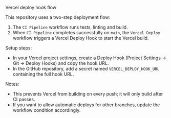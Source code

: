 Vercel deploy hook flow

This repository uses a two-step deployment flow:

1. The `CI Pipeline` workflow runs tests, linting and build.
2. When `CI Pipeline` completes successfully on `main`, the `Vercel Deploy` workflow triggers a Vercel Deploy Hook to start the Vercel build.

Setup steps:

- In your Vercel project settings, create a Deploy Hook (Project Settings → Git → Deploy Hooks) and copy the hook URL.
- In the GitHub repository, add a secret named `VERCEL_DEPLOY_HOOK_URL` containing the full hook URL.

Notes:

- This prevents Vercel from building on every push; it will only build after CI passes.
- If you want to allow automatic deploys for other branches, update the workflow condition accordingly.

